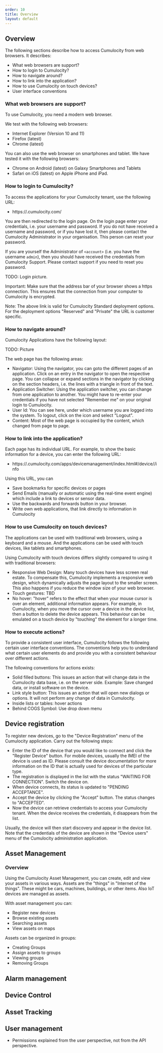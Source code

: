 ```yaml
---
order: 10
title: Overview
layout: default
---
```


## Overview

The following sections describe how to access Cumulocity from web browsers. It describes:

   * What web browsers are support?
   * How to login to Cumulocity?
   * How to navigate around?
   * How to link into the application?
   * How to use Cumulocity on touch devices?
   * User interface conventions

### What web browsers are support?

To use Cumulocity, you need a modern web browser.

We test with the following web browsers:

  * Internet Explorer (Version 10 and 11)
  * Firefox (latest)
  * Chrome (latest)

You can also use the web browser on smartphones and tablet. We have tested it with the following browsers:

  * Chrome on Android (latest) on Galaxy Smartphones and Tablets
  * Safari on iOS (latest) on Apple iPhone and iPad.

### How to login to Cumulocity?

To access the applications for your Cumulocity tenant, use the following URL:

   * https://<account>.cumulocity.com/

You are then redirected to the login page. On the login page enter your credentials, i.e. your username and password. If you do not have received a username and password, or if you have lost it, then please contact the Cumulocity Administrator in your organisation. This person can reset your password.

If you are yourself the Administrator of `<account>` (i.e. you have the username `admin`), then you should have received the credentials from Cumulocity Support. Please contact support if you need to reset you password.

TODO: Login picture.  

Important: Make sure that the address bar of your browser shows a https connection. This ensures that the connection from your computer to Cumulocity is encrypted.  

Note: The above link is valid for Cumulocity Standard deployment options. For the deployment options "Reserved" and "Private" the URL is customer specific.

### How to navigate around?

Cumulocity Applications have the following layout:

TODO: Picture

The web page has the following areas:

  * Navigator: Using the navigator, you can goto the different pages of an application. Click on an entry in the navigator to open the respective page. You can collapse or expand sections in the navigator by clicking on the section headers, i.e. the lines with a triangle in front of the text. 
  * Application Switcher: Using the application switcher, you can change from one application to another. You might have to re-enter your credentials if you have not selected "Remember me" on your original login to Cumulocity.
  * User Id: You can see here, under which username you are logged into the system. To logout, click on the icon and select "Logout".
  * Content: Most of the web page is occupied by the content, which changed from page to page.

### How to link into the application?

Each page has its individual URL. For example, to show the basic information for a device, you can enter the following URL:

  * https://<tenant>.cumulocity.com/apps/devicemanagement/index.html#/device/<id>/info

Using this URL, you can

  * Save bookmarks for specific devices or pages
  * Send Emails (manually or automatic using the real-time event engine) which include a link to devices or sensor data.
  * Use the backwards and forwards button in your browser.
  * Write own web applications, that link directly to information in Cumulocity

### How to use Cumulocity on touch devices?

The applications can be used with traditional web browsers, using a keyboard and a mouse. And the applications can be used with touch devices, like tablets and smartphones.

Using Cumulocity with touch devices differs slightly compared to using it with traditional browsers:
   * Responsive Web Design: Many touch devices have less screen real estate. To compensate this, Cumulocity implements a responsive web design, which dynamically adjusts the page layout to the smaller screen. This also happens if you reduce the window size of your web browser. 
   * Touch gestures: TBD
   * No hover: "hover" refers to the effect that when your mouse cursor is over an element, additional information appears. For example, in Cumulocity, when you move the cursor over a device in the device list, then a button to delete the device appears. This behaviour can be emulated on a touch device by "touching" the element for a longer time. 

### How to execute actions?

To provide a consistent user interface, Cumulocity follows the following certain user interface conventions. The conventions help you to understand what certain user elements do and provide you with a consistent behaviour over different actions.

The following conventions for actions exists:
   * Solid filled buttons: This issues an action that will change data in the Cumulocity data base, i.e. on the server side. Example: Save changed data, or install software on the device.
   * Link style button: This issues an action that will open new dialogs or options. It will not perform any change of data in Cumulocity.
   * Inside lists or tables: hover actions
   * Behind COGS Symbol: Use drop down menu

## Device registration

To register new devices, go to the "Device Registration" menu of the Cumulocity application. Carry out the following steps:

* Enter the ID of the device that you would like to connect and click the "Register Device" button. For mobile devices, usually the IMEI of the device is used as ID. Please consult the device documentation for more information on the ID that is actually used for devices of the particular type.
* The registration is displayed in the list with the status "WAITING FOR CONNECTION". Switch the device on.
* When device connects, its status is updated to "PENDING ACCEPTANCE".
* Accept the device by clicking the "Accept" button. The status changes to "ACCEPTED". 
* Now the device can retrieve credentials to access your Cumulocity tenant. When the device receives the credentials, it disappears from the list. 

Usually, the device will then start discovery and appear in the device list. Note that the credentials of the device are shown in the "Device users" menu of the Cumulocity administration application.

## Asset Management

### Overview

Using the Cumulocity Asset Management, you can create, edit and view your assets in various ways. Assets are the "things" in "Internet of the things". These might be cars, machines, buildings, or other items. Also IoT devices are managed as assets.

With asset management you can:

 * Register new devices
 * Browse existing assets
 * Searching assets 
 * View assets on maps

Assets can be organized in groups:

 * Creating Groups
 * Assign assets to groups
 * Viewing groups
 * Removing Groups
 


## Alarm management

## Device Control

## Asset Tracking

## User management

* Permissions explained from the user perspective, not from the API perspective.